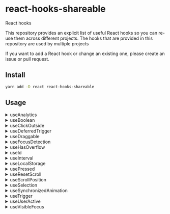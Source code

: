 # react-hooks-shareable

React hooks

This repository provides an explicit list of useful React hooks so you can re-use them across different projects.
The hooks that are provided in this repository are used by multiple projects

If you want to add a React hook or change an existing one, please create an issue or pull request.

## Install

```bash
yarn add -D react react-hooks-shareable
```

## Usage

<details>
  <summary>useAnalytics</summary>

A hook to expose convenience methods for sending page views or events to Google Analytics.

Note: You will still need to set up Google Analytics in your project manually, IE adding the script tag and initialize it and make sure gtag is available on the window object. You also need to have @types/gtag.js as devDependency in your project

```tsx
import { useEffect, useCallback } from 'react'
import { useAnalytics } from 'react-hooks-shareable'
import { Button } from 'someComponentLibrary'

const GoogleID = 'UA-00000000'

const MyComponent = () => {
  const { pageView, event } = useAnalytics(GoogleID)

  useEffect(() => {
    pageView({ page_path: '/myPage' })
  }, [pageView])

  const onClick = useCallback(() => {
    // A simple event
    event('Create', {
      event_category: 'EventCategory',
      event_label: 'Success',
      value: 10,
    })
    // An exception event
    event('exception', {
      description: 'Script error on line 32 in main.js',
      fatal: true, // set to true if the error is fatal
    })
  }, [event])

  return <Button label="Click me" onClick={onClick} />
}
```

</details>

<details>
  <summary>useBoolean</summary>

A hook for easy handling of boolean values. It exposes up to four values and functions in the returned array.

```tsx
const [currentValue, setTrue, setFalse, toggleValue] = useBoolean(initialValue)
```

```tsx
import { useBoolean } from 'react-hooks-shareable'
import { ConfirmDialog } from 'someComponentLibrary'

const MyComponent = () => {
  const [isOpen, open, close, toggle] = useBoolean(false)

  return (
    <ConfirmDialog
      open={isOpen}
      onClose={close}
      title="Dialog"
      message="Are you sure?"
      confirmAction={{
        label: 'OK',
        onClick: close,
      }}
      cancelAction={{
        label: 'Cancel',
        onClick: close,
      }}
    />
  )
}
```

</details>

<details>
  <summary>useClickOutside</summary>

A hook that fires a callback when a click (pointerdown) was registered outside of a component. Outside is defined as outside of your react tree, which means that this works with portals.

```tsx
import { useDraggable } from 'react-hooks-shareable'

const MyComponent = () => {
  const handler = useClickOutside(e => {
    console.log('Clicked outside!')
  })

  return (
    <div onPointerDown={handler}>
      <span>Clicks here is inside</span>
      {ReactDOM.createPortal(
        <span>Clicks here are also inside</span>,
        portalContainer
      )}
    </div>
  )
}
```

</details>

<details>
  <summary>useDeferredTrigger</summary>

A hook for debouncing a changing boolean value, with different delays depending on the direction of the trigger (determined by the base value).

Note: the trailing delay takes into account the time already spent in the "on" state of the trigger.

Mainly useful for loading states where one wants to guarantee a period without spinner (delay triggering the loading state), but then when it's loading, make sure the spinner is shown for a minimum amount of time (trailing delay of the trigger).

Default values:

delay - 100ms
minDuration - 400ms

```tsx
import { useDeferredTrigger } from 'react-hooks-shareable'

const MyComponent = () => {
  const initializing =
    gqlClient === undefined || credentials === undefined || online === undefined

  const waiting = useDeferredTrigger(initializing, {
    delay: 200,
    minDuration: 500,
  })

  if (waiting) {
    return <Spinner>
  }

  return <YourComponent />
}
```

</details>

<details>
  <summary>useDraggable</summary>

A hook that provides a translation vector for an element that is being dragged.

```tsx
import { useDraggable } from 'react-hooks-shareable'

const MyComponent = () => {
  const [[tx], onDragStart, dragging] = useDraggable(onDragEnd)

  return (
    <ResizeContainer left={tx}>
      <ResizeHandle onPointerDown={onDragStart} />
      <ResizeMarker dragging={dragging} />
    </ResizeContainer>
  )
}
```

</details>

<details>
  <summary>useFocusDetection</summary>

A hook which detects if the browser and your page is in focus.

```tsx
import { useFocusDetection } from 'react-hooks-shareable'

const MyComponent = () => {
  const hasFocus = useFocusDetection(1000)

  return <span>{`User ${hasFocus ? : 'is' : 'is not'} focusing on this page`}</span>
}
```

</details>

<details>
  <summary>useHasOverflow</summary>

A hook for checking if an element has overflow.

```tsx
import { useHasOverflow } from 'react-hooks-shareable'
import { SomeComponent } from 'someComponentLibrary'

const MyComponent = () => {
  const { hasOverflow, ref } = useHasOverflow()

  return <SomeComponent ref={ref} hasOverflow={hasOverflow} />
}
```

</details>

<details>
  <summary>useId</summary>

A hook that returns a unique id.

```tsx
import { useId } from 'react-hooks-shareable'

const MyComponent = () => {
  const id = useId('someId')

  return <YourComponent id={id} />
}
```

</details>

<details>
  <summary>useInterval</summary>

A hook for delaying the execution.

```tsx
import { useInterval } from 'react-hooks-shareable'

const MyComponent = () => {
  useInterval(() => console.log('Run'), 100)

  return <YourComponent />
}
```

</details>

<details>
  <summary>useLocalStorage</summary>

A hook for accessing from or saving the values to localStorage.

```tsx
import { useLocalStorage, getLocalStorage } from 'react-hooks-shareable'
import { Switch } from 'someComponentLibrary'

// Without hook
const storage = getLocalStorage()
const theme: ITheme | null = storage['theme']

// With hook
const MyComponent = () => {
  const [analytics, setAnalytics] = useLocalStorage<boolean | null>('analytics')

  return (
    <Switch
      label={t('label.shareData')}
      value={analytics === true}
      onChange={setAnalytics}
    />
  )
}
```

</details>

<details>
  <summary>usePressed</summary>

A hook for easy detecting if the component is pressed.

```tsx
import { usePressed } from 'react-hooks-shareable'

const MyComponent = () => {
  const ref = React.createRef<HTMLInputElement>()
  const pressed = usePressed(ref)

  useEffect(() => {
    if (pressed) {
      document.addEventListener('pointermove', posSetter)
      return () => document.removeEventListener('pointermove', posSetter)
    }
  }, [posSetter, pressed])

  return <YourComponent />
}
```

</details>

<details>
  <summary>useResetScroll</summary>

A hook for easy resetting the scroll to top of ref.

```tsx
import { useResetScroll } from 'react-hooks-shareable'

const MyComponent = () => {
  const tableContentRef = useRef<HTMLDivElement>(null)

  // Scroll to top when scrollKey changes
  useResetScroll(tableContentRef)

  return <TableContainer ref={tableRef} />
}
```

</details>

<details>
  <summary>useScrollPosition</summary>

A hook for translating the scroll position for an element into atTop and atBottom boolean values, indicating if the scroll position is at the beginning or end of an element.

To signal that the onScroll function hasn't computed any position yet, atTop and atBottom can be undefined!

```tsx
import { useScrollPosition } from 'react-hooks-shareable'

const MyComponent = () => {
  const { atTop, atBottom, scrollRef } = useScrollPosition()

  return (
    <ScrollContainer
      topHidden={atTop === false}
      bottomHidden={atBottom === false}
      ref={scrollRef}
    >
      {children}
    </ScrollContainer>
  )
}
```

</details>

<details>
  <summary>useSelection</summary>

A hook to keep track of the selected items.

```tsx
import { useSelection } from 'react-hooks-shareable'
import { Table, TableHeader, Typography, Menu } from 'someComponentLibrary'

const MyComponent = () => {
  const [selection, add, remove, reset] = useSelection()

  const onSelect = useCallback(
    (selected: boolean, id?: string) => {
      if (selected) {
        if (id !== undefined) {
          add(id)
        } else {
          reset(LONG_DEVICE_LIST.map(device => device.id))
        }
      } else {
        if (id !== undefined) {
          remove(id)
        } else {
          reset([])
        }
      }
    },
    [add, remove, reset]
  )

  return (
    <Table onSelect={onSelect} hasMenu={true}>
      <TableHeader
        selected={
          selection.size !== 0 && selection.size === LONG_DEVICE_LIST.length
        }
        partial={selection.size > 0 && selection.size < LONG_DEVICE_LIST.length}
        overlay={
          selection.size === 0 ? undefined : (
            <div>
              <Typography>Actions overlay</Typography>
            </div>
          )
        }
        menu={
          <Menu
            align="right"
            items={MENU_ITEMS.map(({ label, ...item }) => ({
              ...item,
              label,
              onClick: onClickHandler(label),
            }))}
          />
        }
      >
        {TABLE_HEADER_DATA.map(({ title }, id) => (
          <Typography key={id}>{title}</Typography>
        ))}
      </TableHeader>
    </Table>
  )
}
```

</details>

<details>
  <summary>useSynchronizedAnimation</summary>

A hook for synchronizing web animations. The animations are synchronized to
the `document.timeline`. This can for example be used to make spinners
always be in sync with another, and over remounts.

```css
.animation {
  animation: spin 4s linear infinite;
}

@keyframes spin {
  100% {
    transform: rotate(360deg);
  }
}
```

```tsx
import { useSynchronizedAnimation } from 'react-hooks-shareable'

const MyAnimation = () => {
  const ref = useSynchronizedAnimation()

  return <div className="animation" ref={ref} />
}
```

</details>

<details>
  <summary>useTrigger</summary>

A hook implementing a generic event.

The event can, for example, be used to trigger changes to effects.

The initial state of the event is undefined, otherwise nothing should be assumed of the event returns a triplet consisting of:

0. an event
1. a function to trigger the event
2. a function to reset the event to its initial state

```tsx
import { useCallback, useMemo } from 'react'
import { useTrigger } from 'react-hooks-shareable'

const MyComponent = () => {
  const [clearEvent, triggerClearEvent] = useTrigger()

  const tabs = useMemo(
    () => [
      {
        id: 'myId',
        label: 'myLabel',
      },
    ],
    []
  )

  const onTabSelected = useCallback(
    (tab: Tab) => {
      triggerClearEvent()
      setCurrentTab(tab)
    },
    [triggerClearEvent]
  )
  return (
    <YourComponent
      tabs={tabs}
      onTabSelected={onTabSelected}
      selectedTab={currentTab}
      clearEvent={clearEvent}
    />
  )
}
```

</details>

<details>
  <summary>useUserActive</summary>

A hook for listening to activity on an element by the user.

```tsx
import { useScrollPosition } from 'react-hooks-shareable'

const MyComponent = () => {
  const ref = React.createRef<HTMLInputElement>()
  const [userActivity, startUserActive, stopUserActive] = useUserActive(
    ref,
    4000
  )

  return <YourComponent />
}
```

</details>

<details>
  <summary>useVisibleFocus</summary>

A hook for easy handling of component's focus.

```tsx
import { useVisibleFocus } from 'react-hooks-shareable'

const MyComponent = () => {
  const { isPointerOn, isPointerOff, determineVisibleFocus, visibleFocus } =
    useVisibleFocus()

  return (
    <Button
      onPointerDown={isPointerOn}
      onPointerUp={isPointerOff}
      onFocus={determineVisibleFocus}
      visibleFocus={visibleFocus}
    >
      Content
    </Button>
  )
}
```

</details>

